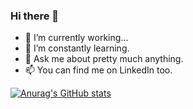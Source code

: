 ### Hi there 👋

- 🔭 I’m currently working...
- 🌱 I’m constantly learning.
- 💬 Ask me about pretty much anything.
- 📫 You can find me on LinkedIn too.

[![Anurag's GitHub stats](https://github-readme-stats.vercel.app/api?username=vpolimenov&count_private=true)](https://github.com/anuraghazra/github-readme-stats)
